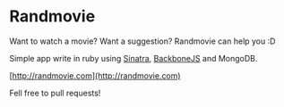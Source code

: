 Randmovie
=========

Want to watch a movie? Want a suggestion? Randmovie can help you :D

Simple app write in ruby using [Sinatra](https://github.com/sinatra/sinatra/), [BackboneJS](https://github.com/jashkenas/backbone) and MongoDB.

[http://randmovie.com](http://randmovie.com)

Fell free to pull requests!
